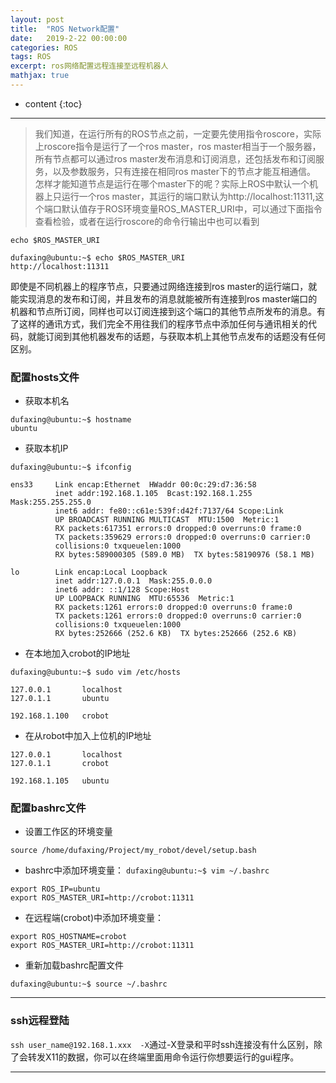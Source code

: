 ```yaml
---
layout: post
title:  "ROS Network配置"
date:   2019-2-22 00:00:00
categories: ROS
tags: ROS
excerpt: ros网络配置远程连接至远程机器人
mathjax: true
---
```

* content
{:toc}
---

> 我们知道，在运行所有的ROS节点之前，一定要先使用指令roscore，实际上roscore指令是运行了一个ros master，ros master相当于一个服务器，所有节点都可以通过ros master发布消息和订阅消息，还包括发布和订阅服务，以及参数服务，只有连接在相同ros master下的节点才能互相通信。 
怎样才能知道节点是运行在哪个master下的呢？实际上ROS中默认一个机器上只运行一个ros master，其运行的端口默认为http://localhost:11311,这个端口默认值存于ROS环境变量ROS_MASTER_URI中，可以通过下面指令查看检验，或者在运行roscore的命令行输出中也可以看到 <br/>

`echo $ROS_MASTER_URI`<br/>


```
dufaxing@ubuntu:~$ echo $ROS_MASTER_URI
http://localhost:11311
```

即使是不同机器上的程序节点，只要通过网络连接到ros master的运行端口，就能实现消息的发布和订阅，并且发布的消息就能被所有连接到ros master端口的机器和节点所订阅，同样也可以订阅连接到这个端口的其他节点所发布的消息。有了这样的通讯方式，我们完全不用往我们的程序节点中添加任何与通讯相关的代码，就能订阅到其他机器发布的话题，与获取本机上其他节点发布的话题没有任何区别。 


### 配置hosts文件



- 获取本机名

```
dufaxing@ubuntu:~$ hostname
ubuntu
```

- 获取本机IP<br/>

`dufaxing@ubuntu:~$ ifconfig`<br/>

```
ens33     Link encap:Ethernet  HWaddr 00:0c:29:d7:36:58  
          inet addr:192.168.1.105  Bcast:192.168.1.255  Mask:255.255.255.0
          inet6 addr: fe80::c61e:539f:d42f:7137/64 Scope:Link
          UP BROADCAST RUNNING MULTICAST  MTU:1500  Metric:1
          RX packets:617351 errors:0 dropped:0 overruns:0 frame:0
          TX packets:359629 errors:0 dropped:0 overruns:0 carrier:0
          collisions:0 txqueuelen:1000 
          RX bytes:589000305 (589.0 MB)  TX bytes:58190976 (58.1 MB)

lo        Link encap:Local Loopback  
          inet addr:127.0.0.1  Mask:255.0.0.0
          inet6 addr: ::1/128 Scope:Host
          UP LOOPBACK RUNNING  MTU:65536  Metric:1
          RX packets:1261 errors:0 dropped:0 overruns:0 frame:0
          TX packets:1261 errors:0 dropped:0 overruns:0 carrier:0
          collisions:0 txqueuelen:1000 
          RX bytes:252666 (252.6 KB)  TX bytes:252666 (252.6 KB)

```



- 在本地加入crobot的IP地址<br/>



`dufaxing@ubuntu:~$ sudo vim /etc/hosts`<br/>

```
127.0.0.1       localhost
127.0.1.1       ubuntu

192.168.1.100   crobot

```


- 在从robot中加入上位机的IP地址

```
127.0.0.1       localhost
127.0.1.1       crobot

192.168.1.105   ubuntu
```


### 配置bashrc文件



- 设置工作区的环境变量  

```
source /home/dufaxing/Project/my_robot/devel/setup.bash
```



 

- bashrc中添加环境变量：
`dufaxing@ubuntu:~$ vim ~/.bashrc ` <br/>

```
export ROS_IP=ubuntu
export ROS_MASTER_URI=http://crobot:11311
```

- 在远程端(crobot)中添加环境变量：

```
export ROS_HOSTNAME=crobot
export ROS_MASTER_URI=http://crobot:11311
```


- 重新加载bashrc配置文件

`dufaxing@ubuntu:~$ source ~/.bashrc `


---

### ssh远程登陆

`ssh user_name@192.168.1.xxx  -X`通过-X登录和平时ssh连接没有什么区别，除了会转发X11的数据，你可以在终端里面用命令运行你想要运行的gui程序。



---
